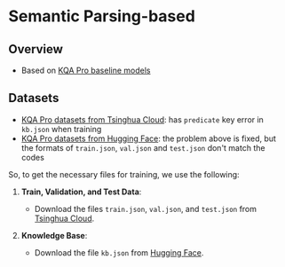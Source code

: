 # Semantic Parsing-based

## Overview

- Based on [KQA Pro baseline models](https://github.com/shijx12/KQAPro_Baselines)

## Datasets

- [KQA Pro datasets from Tsinghua Cloud](https://cloud.tsinghua.edu.cn/f/04ce81541e704a648b03/?dl=1): has `predicate` key error in `kb.json` when training
- [KQA Pro datasets from Hugging Face](https://huggingface.co/datasets/drt/kqa_pro): the problem above is fixed, but the formats of `train.json`, `val.json` and `test.json` don't match the codes

So, to get the necessary files for training, we use the following:

1. **Train, Validation, and Test Data**: 
   - Download the files `train.json`, `val.json`, and `test.json` from [Tsinghua Cloud](https://cloud.tsinghua.edu.cn/f/04ce81541e704a648b03/?dl=1).
   
2. **Knowledge Base**: 
   - Download the file `kb.json` from [Hugging Face](https://huggingface.co/datasets/drt/kqa_pro).
